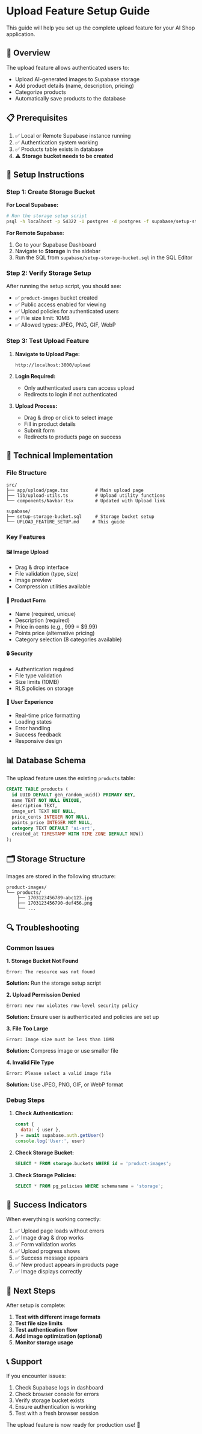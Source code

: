 # Upload Feature Setup Guide

This guide will help you set up the complete upload feature for your AI Shop application.

## 🎯 Overview

The upload feature allows authenticated users to:

- Upload AI-generated images to Supabase storage
- Add product details (name, description, pricing)
- Categorize products
- Automatically save products to the database

## 📋 Prerequisites

1. ✅ Local or Remote Supabase instance running
2. ✅ Authentication system working
3. ✅ Products table exists in database
4. ⚠️ **Storage bucket needs to be created**

## 🚀 Setup Instructions

### Step 1: Create Storage Bucket

**For Local Supabase:**

```bash
# Run the storage setup script
psql -h localhost -p 54322 -U postgres -d postgres -f supabase/setup-storage-bucket.sql
```

**For Remote Supabase:**

1. Go to your Supabase Dashboard
2. Navigate to **Storage** in the sidebar
3. Run the SQL from `supabase/setup-storage-bucket.sql` in the SQL Editor

### Step 2: Verify Storage Setup

After running the setup script, you should see:

- ✅ `product-images` bucket created
- ✅ Public access enabled for viewing
- ✅ Upload policies for authenticated users
- ✅ File size limit: 10MB
- ✅ Allowed types: JPEG, PNG, GIF, WebP

### Step 3: Test Upload Feature

1. **Navigate to Upload Page:**

   ```
   http://localhost:3000/upload
   ```

2. **Login Required:**

   - Only authenticated users can access upload
   - Redirects to login if not authenticated

3. **Upload Process:**
   - Drag & drop or click to select image
   - Fill in product details
   - Submit form
   - Redirects to products page on success

## 🔧 Technical Implementation

### File Structure

```
src/
├── app/upload/page.tsx          # Main upload page
├── lib/upload-utils.ts          # Upload utility functions
└── components/Navbar.tsx        # Updated with Upload link

supabase/
├── setup-storage-bucket.sql     # Storage bucket setup
└── UPLOAD_FEATURE_SETUP.md     # This guide
```

### Key Features

#### 🖼️ **Image Upload**

- Drag & drop interface
- File validation (type, size)
- Image preview
- Compression utilities available

#### 📝 **Product Form**

- Name (required, unique)
- Description (required)
- Price in cents (e.g., 999 = $9.99)
- Points price (alternative pricing)
- Category selection (8 categories available)

#### 🔒 **Security**

- Authentication required
- File type validation
- Size limits (10MB)
- RLS policies on storage

#### 🎨 **User Experience**

- Real-time price formatting
- Loading states
- Error handling
- Success feedback
- Responsive design

## 📊 Database Schema

The upload feature uses the existing `products` table:

```sql
CREATE TABLE products (
  id UUID DEFAULT gen_random_uuid() PRIMARY KEY,
  name TEXT NOT NULL UNIQUE,
  description TEXT,
  image_url TEXT NOT NULL,
  price_cents INTEGER NOT NULL,
  points_price INTEGER NOT NULL,
  category TEXT DEFAULT 'ai-art',
  created_at TIMESTAMP WITH TIME ZONE DEFAULT NOW()
);
```

## 🗂️ Storage Structure

Images are stored in the following structure:

```
product-images/
└── products/
    ├── 1703123456789-abc123.jpg
    ├── 1703123456790-def456.png
    └── ...
```

## 🔍 Troubleshooting

### Common Issues

**1. Storage Bucket Not Found**

```
Error: The resource was not found
```

**Solution:** Run the storage setup script

**2. Upload Permission Denied**

```
Error: new row violates row-level security policy
```

**Solution:** Ensure user is authenticated and policies are set up

**3. File Too Large**

```
Error: Image size must be less than 10MB
```

**Solution:** Compress image or use smaller file

**4. Invalid File Type**

```
Error: Please select a valid image file
```

**Solution:** Use JPEG, PNG, GIF, or WebP format

### Debug Steps

1. **Check Authentication:**

   ```javascript
   const {
     data: { user },
   } = await supabase.auth.getUser()
   console.log('User:', user)
   ```

2. **Check Storage Bucket:**

   ```sql
   SELECT * FROM storage.buckets WHERE id = 'product-images';
   ```

3. **Check Storage Policies:**
   ```sql
   SELECT * FROM pg_policies WHERE schemaname = 'storage';
   ```

## 🎉 Success Indicators

When everything is working correctly:

1. ✅ Upload page loads without errors
2. ✅ Image drag & drop works
3. ✅ Form validation works
4. ✅ Upload progress shows
5. ✅ Success message appears
6. ✅ New product appears in products page
7. ✅ Image displays correctly

## 🔄 Next Steps

After setup is complete:

1. **Test with different image formats**
2. **Test file size limits**
3. **Test authentication flow**
4. **Add image optimization (optional)**
5. **Monitor storage usage**

## 📞 Support

If you encounter issues:

1. Check Supabase logs in dashboard
2. Check browser console for errors
3. Verify storage bucket exists
4. Ensure authentication is working
5. Test with a fresh browser session

The upload feature is now ready for production use! 🚀
